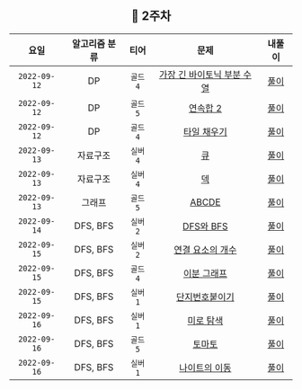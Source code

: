 
<div align="center">

## 📅 2주차

| 요일 | 알고리즘 분류 | 티어  | 문제| 내풀이 |
| :---: | :---: | :---: | :---: | :---:|
|`2022-09-12`| DP | `골드4` | [가장 긴 바이토닉 부분 수열](https://www.acmicpc.net/problem/11054) | [풀이](https://github.com/jangwon3828/Algorithm_Competition-Study/blob/woojin/2%EC%A3%BC%EC%B0%A8/2%EC%A3%BC%EC%B0%A8_%EC%9A%B0%EC%A7%84/%EA%B0%80%EC%9E%A5%20%EA%B8%B4%20%EB%B0%94%EC%9D%B4%ED%86%A0%EB%8B%89%20%EB%B6%80%EB%B6%84%20%EC%88%98%EC%97%B4.java) |
|`2022-09-12`| DP | `골드5` | [연속합 2](https://www.acmicpc.net/problem/13398) | [풀이](https://github.com/jangwon3828/Algorithm_Competition-Study/blob/woojin/2%EC%A3%BC%EC%B0%A8/2%EC%A3%BC%EC%B0%A8_%EC%9A%B0%EC%A7%84/%EC%97%B0%EC%86%8D%ED%95%A9%202.java) |
|`2022-09-12`| DP | `골드4` | [타일 채우기](https://www.acmicpc.net/problem/2133) | [풀이](https://github.com/jangwon3828/Algorithm_Competition-Study/blob/woojin/2%EC%A3%BC%EC%B0%A8/2%EC%A3%BC%EC%B0%A8_%EC%9A%B0%EC%A7%84/%ED%83%80%EC%9D%BC%20%EC%B1%84%EC%9A%B0%EA%B8%B0.java) |
|`2022-09-13`| 자료구조 | `실버4` | [큐](https://www.acmicpc.net/problem/10845) | [풀이](https://github.com/jangwon3828/Algorithm_Competition-Study/blob/woojin/2%EC%A3%BC%EC%B0%A8/2%EC%A3%BC%EC%B0%A8_%EC%9A%B0%EC%A7%84/%ED%81%90.java) |
|`2022-09-13`| 자료구조 | `실버4` | [덱](https://www.acmicpc.net/problem/10866) | [풀이](https://github.com/jangwon3828/Algorithm_Competition-Study/blob/woojin/2%EC%A3%BC%EC%B0%A8/2%EC%A3%BC%EC%B0%A8_%EC%9A%B0%EC%A7%84/%EB%8D%B1.java) |
|`2022-09-13`| 그래프 | `골드5` | [ABCDE](https://www.acmicpc.net/problem/13023) | [풀이](https://github.com/jangwon3828/Algorithm_Competition-Study/blob/woojin/2%EC%A3%BC%EC%B0%A8/2%EC%A3%BC%EC%B0%A8_%EC%9A%B0%EC%A7%84/ABCBE.java) |
|`2022-09-14`| DFS, BFS | `실버2` | [DFS와 BFS](https://www.acmicpc.net/problem/1260) | [풀이](https://github.com/jangwon3828/Algorithm_Competition-Study/blob/woojin/2%EC%A3%BC%EC%B0%A8/2%EC%A3%BC%EC%B0%A8_%EC%9A%B0%EC%A7%84/DFS%EC%99%80%20BFS.java) |
|`2022-09-15`| DFS, BFS | `실버2` | [연결 요소의 개수](https://www.acmicpc.net/problem/11724) | [풀이](https://github.com/jangwon3828/Algorithm_Competition-Study/blob/woojin/2%EC%A3%BC%EC%B0%A8/2%EC%A3%BC%EC%B0%A8_%EC%9A%B0%EC%A7%84/%EC%97%B0%EA%B2%B0%20%EC%9A%94%EC%86%8C%EC%9D%98%20%EA%B0%9C%EC%88%98.java) |
|`2022-09-15`| DFS, BFS | `골드4` | [이분 그래프](https://www.acmicpc.net/problem/1707) | [풀이](https://github.com/jangwon3828/Algorithm_Competition-Study/blob/woojin/2%EC%A3%BC%EC%B0%A8/2%EC%A3%BC%EC%B0%A8_%EC%9A%B0%EC%A7%84/%EC%9D%B4%EB%B6%84%20%EA%B7%B8%EB%9E%98%ED%94%84.java) |
|`2022-09-15`| DFS, BFS | `실버1` | [단지번호붙이기](https://www.acmicpc.net/problem/2667) | [풀이](https://github.com/jangwon3828/Algorithm_Competition-Study/blob/woojin/2%EC%A3%BC%EC%B0%A8/2%EC%A3%BC%EC%B0%A8_%EC%9A%B0%EC%A7%84/%EB%8B%A8%EC%A7%80%EB%B2%88%ED%98%B8%EB%B6%99%EC%9D%B4%EA%B8%B0.java) |
|`2022-09-16`| DFS, BFS | `실버1` | [미로 탐색](https://www.acmicpc.net/problem/2178) | [풀이](https://github.com/jangwon3828/Algorithm_Competition-Study/blob/woojin/2%EC%A3%BC%EC%B0%A8/2%EC%A3%BC%EC%B0%A8_%EC%9A%B0%EC%A7%84/%EB%AF%B8%EB%A1%9C%20%ED%83%90%EC%83%89.java) |
|`2022-09-16`| DFS, BFS | `골드5` | [토마토](https://www.acmicpc.net/problem/7576) | [풀이](https://github.com/jangwon3828/Algorithm_Competition-Study/blob/woojin/2%EC%A3%BC%EC%B0%A8/2%EC%A3%BC%EC%B0%A8_%EC%9A%B0%EC%A7%84/%ED%86%A0%EB%A7%88%ED%86%A0.java) |
|`2022-09-16`| DFS, BFS | `실버1` | [나이트의 이동](https://www.acmicpc.net/problem/7562) | [풀이](https://github.com/jangwon3828/Algorithm_Competition-Study/blob/woojin/2%EC%A3%BC%EC%B0%A8/2%EC%A3%BC%EC%B0%A8_%EC%9A%B0%EC%A7%84/%EB%82%98%EC%9D%B4%ED%8A%B8%EC%9D%98%20%EC%9D%B4%EB%8F%99.java) |
</div>
